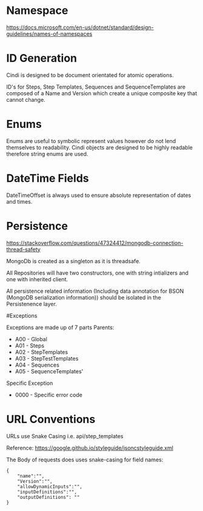 # Namespace

https://docs.microsoft.com/en-us/dotnet/standard/design-guidelines/names-of-namespaces

# ID Generation

Cindi is designed to be document orientated for atomic operations. 

ID's for Steps, Step Templates, Sequences and SequenceTemplates are composed of a Name and Version which create a unique composite key that cannot change.

# Enums

Enums are useful to symbolic represent values however do not lend themselves to readability. Cindi objects are designed to be highly readable therefore string enums are used.


# DateTime Fields

DateTimeOffset is always used to ensure absolute representation of dates and times.

# Persistence

https://stackoverflow.com/questions/47324412/mongodb-connection-thread-safety

MongoDb is created as a singleton as it is threadsafe.

All Repositories will have two constructors, one with string intializers and one with inherited client.

All persistence related information (Including data annotation for BSON (MongoDB serialization information)) should be isolated in the Persistenence layer.

#Exceptions

Exceptions are made up of 7 parts
Parents:
* A00 - Global
* A01 - Steps
* A02 - StepTemplates
* A03 - StepTestTemplates
* A04 - Sequences
* A05 - SequenceTemplates'

Specific Exception

* 0000 - Specific error code


# URL Conventions

URLs use Snake Casing i.e. api/step_templates

Reference: https://google.github.io/styleguide/jsoncstyleguide.xml

The Body of requests does uses snake-casing for field names:
```
{
	"name":"",
	"Version":"",
	"allowDynamicInputs":"",
	"inputDefinitions":"",
	"outputDefinitions": ""
}
```